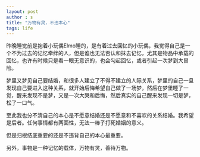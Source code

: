 ```yaml
---
layout: post
author : s
title: "万物有灵，不违本心"
tags: life
---
```


昨晚睡觉前是抱着小玩偶Elmo睡的，是有着过去回忆的小玩偶，我觉得自己是一个不为过去的记忆牵绊的人，但是谁也无法否认和抹去记忆，尤其是物品中承载的回忆，也许有时候只是看一眼无意识的，也会勾起回忆，或者引起一次梦到大冒险。

梦里又梦见自己要结婚，和很多人建立了不得不建立的人际关系，梦里的自己一旦发现自己要进入这种关系，就开始后悔希望自己做了一场梦，然后在梦里睡了一觉，醒来发现不是梦，又是一次大哭和后悔，然后真实的自己醒来发现一切是梦，松了一口气。

至此我也分不清自己的本心是不愿意结婚还是不愿意和不喜欢的关系结婚。我希望是后者。任何事情都有两面性，无法一棒子打死婚姻的意义。

但是归根结底重要的还是不违背自己的本心最重要。

另外，事物是一种记忆的载体，万物有灵，善待万物。

